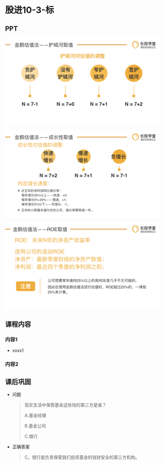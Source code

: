 # 股进10-3-标

## PPT

![课程ppt](assets/10-3-1.jpg)

![课程ppt](assets/10-3-2.jpg)

![课程ppt](assets/10-3-3.jpg)

## 课程内容

### 内容1

- xxxx1

  > 

### 内容2

## 课后巩固

- 问题

  > 现实生活中保管基金这些钱的第三方是谁？
  >
  > A.基金经理
  >
  > B.基金公司
  >
  > C.银行

- 正确答案

  > C。银行是负责保管我们投资基金的钱财安全的第三方机构。